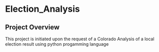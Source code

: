 # Election_Analysis

## Project Overview
This project is initiated upon the request of a Colorado
Analysis of a local election result using python progamming language
